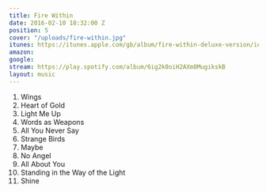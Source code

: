```yaml
---
title: Fire Within
date: 2016-02-10 18:32:00 Z
position: 5
cover: "/uploads/fire-within.jpg"
itunes: https://itunes.apple.com/gb/album/fire-within-deluxe-version/id673277385
amazon: 
google: 
stream: https://play.spotify.com/album/6ig2k0oiH2AXm8MugikskB
layout: music
---
```


1. Wings  
1. Heart of Gold  
1. Light Me Up  
1. Words as Weapons  
1. All You Never Say  
1. Strange Birds  
1. Maybe  
1. No Angel  
1. All About You  
1. Standing in the Way of the Light  
1. Shine
